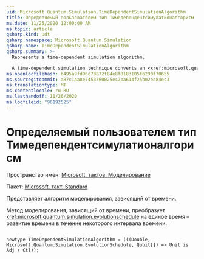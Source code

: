 ```yaml
---
uid: Microsoft.Quantum.Simulation.TimeDependentSimulationAlgorithm
title: Определяемый пользователем тип Тимедепендентсимулатионалгорисм
ms.date: 11/25/2020 12:00:00 AM
ms.topic: article
qsharp.kind: udt
qsharp.namespace: Microsoft.Quantum.Simulation
qsharp.name: TimeDependentSimulationAlgorithm
qsharp.summary: >-
  Represents a time-dependent simulation algorithm.

  A time-dependent simulation technique converts an <xref:microsoft.quantum.simulation.evolutionschedule> to unitary time-evolution for some time-interval.
ms.openlocfilehash: b495a9fd96c78872f84e8f8183105f6290f70655
ms.sourcegitcommit: a87c1aa8e7453360025e47ba614f25b02ea84ec3
ms.translationtype: MT
ms.contentlocale: ru-RU
ms.lasthandoff: 11/26/2020
ms.locfileid: "96192525"
---
```

# <a name="timedependentsimulationalgorithm-user-defined-type"></a>Определяемый пользователем тип Тимедепендентсимулатионалгорисм

Пространство имен: [Microsoft. тактов. Моделирование](xref:Microsoft.Quantum.Simulation)

Пакет: [Microsoft. такт. Standard](https://nuget.org/packages/Microsoft.Quantum.Standard)


Представляет алгоритм моделирования, зависящий от времени.

Метод моделирования, зависящий от времени, преобразует <xref:microsoft.quantum.simulation.evolutionschedule>
на единое время – развитие времени в течение некоторого интервала времени.

```qsharp

newtype TimeDependentSimulationAlgorithm = (((Double, Microsoft.Quantum.Simulation.EvolutionSchedule, Qubit[]) => Unit is Adj + Ctl));
```

